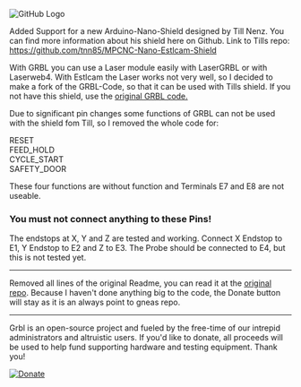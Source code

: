 ![GitHub Logo](https://github.com/gnea/gnea-Media/blob/master/Grbl%20Logo/Grbl%20Logo%20250px.png?raw=true)

Added Support for a new Arduino-Nano-Shield designed by Till Nenz. You can find more information about his shield here on Github.
Link to Tills repo: https://github.com/tnn85/MPCNC-Nano-Estlcam-Shield

With GRBL you can use a Laser module easily with LaserGRBL or with Laserweb4. With Estlcam the Laser works not very well, so I decided to make a fork of the GRBL-Code, so that it can be used with Tills shield. If you not have this shield, use the [original GRBL code.](https://github.com/gnea/grbl)   

Due to significant pin changes some functions of GRBL can not be used with the shield fom Till, so I removed the whole code for:

RESET      
FEED_HOLD     
CYCLE_START  
SAFETY_DOOR

These four functions are without function and Terminals E7 and E8 are not useable.
### You must not connect anything to these Pins!

The endstops at X, Y and Z are tested and working. Connect X Endstop to E1, Y Endstop to E2 and Z to E3. The Probe should be connected to E4, but this is not tested yet.


-------------
Removed all lines of the original Readme, you can read it at the [original repo](https://github.com/gnea/grbl).
Because I haven't done anything big to the code, the Donate button will stay as it is an always point to gneas repo.

-------------
Grbl is an open-source project and fueled by the free-time of our intrepid administrators and altruistic users. If you'd like to donate, all proceeds will be used to help fund supporting hardware and testing equipment. Thank you!

[![Donate](https://www.paypalobjects.com/en_US/i/btn/btn_donate_LG.gif)](https://www.paypal.com/cgi-bin/webscr?cmd=_s-xclick&hosted_button_id=CUGXJHXA36BYW)
